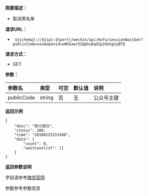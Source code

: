 **简要描述：** 

- 取消黑名单

**请求URL：** 
- ` ${schema}://${ip}:${port}/wechat/api/kefu/sessionWaitGet?publicCode=xxx&openid=oWGSawc5ZqQnuDqd2p2doSgCyBTQ`
  
**请求方式：**
- GET

**参数：** 

| 参数名 | 类型 | 可空 | 默认值 | 说明 |
| :-- | :-- | :-- | :-- | :-- |
| publicCode | string | 否 | 无 | 公众号主键 |

 **返回示例**

``` 
{
    "desc": "执行成功",
    "status": 200,
    "time": "20180225153308",
    "data": {
        "count": 0,
        "waitcaselist": []
    }
}
```


**返回参数说明**

字段请参考[微信官网](https://mp.weixin.qq.com/wiki?t=resource/res_main&id=mp1458044820) 

参数参考参数信息




